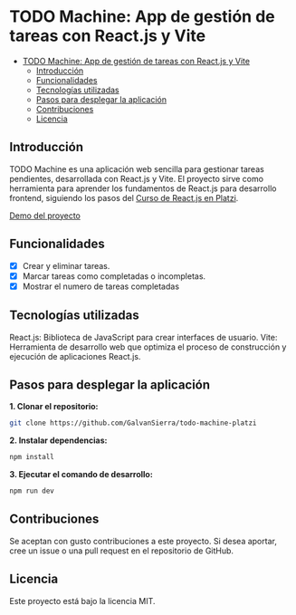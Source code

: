 # TODO Machine: App de gestión de tareas con React.js y Vite

- [TODO Machine: App de gestión de tareas con React.js y Vite](#todo-machine-app-de-gestión-de-tareas-con-reactjs-y-vite)
  - [Introducción](#introducción)
  - [Funcionalidades](#funcionalidades)
  - [Tecnologías utilizadas](#tecnologías-utilizadas)
  - [Pasos para desplegar la aplicación](#pasos-para-desplegar-la-aplicación)
  - [Contribuciones](#contribuciones)
  - [Licencia](#licencia)

## Introducción

TODO Machine es una aplicación web sencilla para gestionar tareas pendientes, desarrollada con React.js y Vite. El proyecto sirve como herramienta para aprender los fundamentos de React.js para desarrollo frontend, siguiendo los pasos del [Curso de React.js en Platzi](https://platzi.com/cursos/react/).

[Demo del proyecto](https://galvansierra.github.io/todo-machine/)

## Funcionalidades

- [x] Crear y eliminar tareas.
- [x] Marcar tareas como completadas o incompletas.
- [x] Mostrar el numero de tareas completadas

## Tecnologías utilizadas

React.js: Biblioteca de JavaScript para crear interfaces de usuario.
Vite: Herramienta de desarrollo web que optimiza el proceso de construcción y ejecución de aplicaciones React.js.

## Pasos para desplegar la aplicación

**1. Clonar el repositorio:**

```bash
git clone https://github.com/GalvanSierra/todo-machine-platzi
```

**2. Instalar dependencias:**

```bash
npm install
```

**3. Ejecutar el comando de desarrollo:**

```bash
npm run dev
```

## Contribuciones

Se aceptan con gusto contribuciones a este proyecto. Si desea aportar, cree un issue o una pull request en el repositorio de GitHub.

## Licencia

Este proyecto está bajo la licencia MIT.
